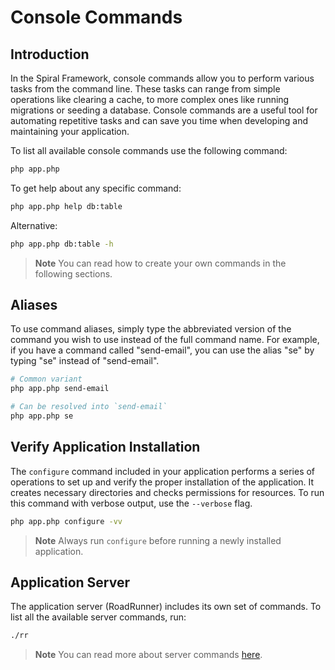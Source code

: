 # Console Commands

## Introduction

In the Spiral Framework, console commands allow you to perform various tasks from the command line.
These tasks can range from simple operations like clearing a cache, to more complex ones like running migrations or seeding a database.
Console commands are a useful tool for automating repetitive tasks and can save you time when developing and maintaining your application.

To list all available console commands use the following command:

```bash
php app.php
```

To get help about any specific command:

```bash
php app.php help db:table
```

Alternative:

```bash
php app.php db:table -h
```

> **Note**
> You can read how to create your own commands in the following sections.

## Aliases

To use command aliases, simply type the abbreviated version of the command you wish to use instead of the full command name.
For example, if you have a command called "send-email", you can use the alias "se" by typing "se" instead of "send-email".

```bash
# Common variant
php app.php send-email 

# Can be resolved into `send-email`
php app.php se
```

## Verify Application Installation

The `configure` command included in your application performs a series of operations to set up and verify the proper installation of the application.
It creates necessary directories and checks permissions for resources.
To run this command with verbose output, use the `--verbose` flag.

```bash
php app.php configure -vv
```

> **Note**
> Always run `configure` before running a newly installed application.

## Application Server

The application server (RoadRunner) includes its own set of commands. To list all the available server commands, run:

```bash
./rr
```

> **Note**
> You can read more about server commands [here](https://roadrunner.dev/docs/beep-beep-cli).